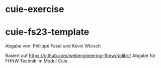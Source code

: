# cuie-exercise

# cuie-fs23-template

Abgabe von:
Philippe Fasel und Kevin Würsch


Basiert auf https://github.com/webengineering-fhnw/Kolibri/
Abgabe für FHNW Technik im Modul Cuie

